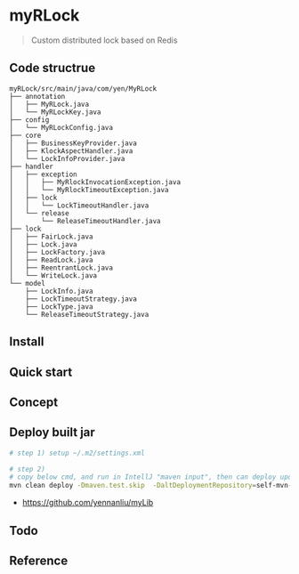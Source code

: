 # myRLock

> Custom distributed lock based on Redis

## Code structrue
```
myRLock/src/main/java/com/yen/MyRLock
├── annotation
│   ├── MyRLock.java
│   └── MyRLockKey.java
├── config
│   └── MyRLockConfig.java
├── core
│   ├── BusinessKeyProvider.java
│   ├── KlockAspectHandler.java
│   └── LockInfoProvider.java
├── handler
│   ├── exception
│   │   ├── MyRlockInvocationException.java
│   │   └── MyRlockTimeoutException.java
│   ├── lock
│   │   └── LockTimeoutHandler.java
│   └── release
│       └── ReleaseTimeoutHandler.java
├── lock
│   ├── FairLock.java
│   ├── Lock.java
│   ├── LockFactory.java
│   ├── ReadLock.java
│   ├── ReentrantLock.java
│   └── WriteLock.java
└── model
    ├── LockInfo.java
    ├── LockTimeoutStrategy.java
    ├── LockType.java
    └── ReleaseTimeoutStrategy.java
```

## Install

## Quick start

## Concept

## Deploy built jar

```bash
# step 1) setup ~/.m2/settings.xml 

# step 2) 
# copy below cmd, and run in IntellJ "maven input", then can deploy updated project to github maven
mvn clean deploy -Dmaven.test.skip  -DaltDeploymentRepository=self-mvn-repo::default::file:/Users/yennanliu/myRLock/myRLock
```

- https://github.com/yennanliu/myLib


## Todo

## Reference
